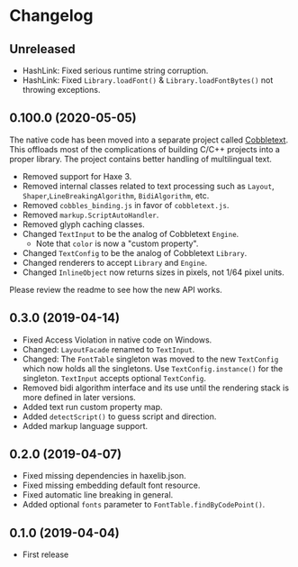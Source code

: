 Changelog
=========

Unreleased
----------

* HashLink: Fixed serious runtime string corruption.
* HashLink: Fixed `Library.loadFont()` & `Library.loadFontBytes()` not throwing exceptions.

0.100.0 (2020-05-05)
--------------------

The native code has been moved into a separate project called
[Cobbletext](https://github.com/chfoo/cobbletext). This offloads most of the
complications of building C/C++ projects into a proper library. The project
contains better handling of multilingual text.

* Removed support for Haxe 3.
* Removed internal classes related to text processing such as `Layout`,
  `Shaper`,`LineBreakingAlgorithm`, `BidiAlgorithm`, etc.
* Removed `cobbles_binding.js` in favor of `cobbletext.js`.
* Removed `markup.ScriptAutoHandler`.
* Removed glyph caching classes.
* Changed `TextInput` to be the analog of Cobbletext `Engine`.
  * Note that `color` is now a "custom property".
* Changed `TextConfig` to be the analog of Cobbletext `Library`.
* Changed renderers to accept `Library` and `Engine`.
* Changed `InlineObject` now returns sizes in pixels, not 1/64 pixel units.

Please review the readme to see how the new API works.

0.3.0 (2019-04-14)
------------------

* Fixed Access Violation in native code on Windows.
* Changed: `LayoutFacade` renamed to `TextInput`.
* Changed: The `FontTable` singleton was moved to the new `TextConfig`
  which now holds all the singletons. Use `TextConfig.instance()` for the
  singleton. `TextInput` accepts optional `TextConfig`.
* Removed bidi algorithm interface and its use until the rendering stack
  is more defined in later versions.
* Added text run custom property map.
* Added `detectScript()` to guess script and direction.
* Added markup language support.

0.2.0 (2019-04-07)
------------------

* Fixed missing dependencies in haxelib.json.
* Fixed missing embedding default font resource.
* Fixed automatic line breaking in general.
* Added optional `fonts` parameter to `FontTable.findByCodePoint()`.

0.1.0 (2019-04-04)
------------------

* First release
